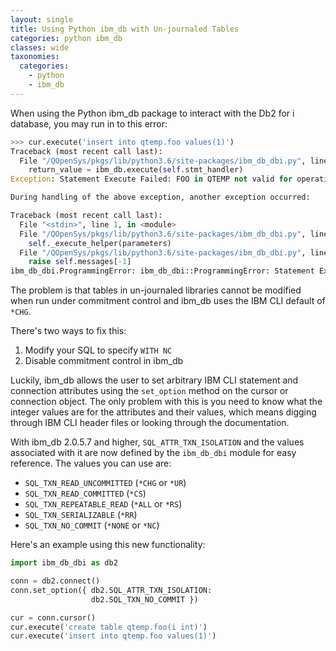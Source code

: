 ```yaml
---
layout: single
title: Using Python ibm_db with Un-journaled Tables
categories: python ibm_db
classes: wide
taxonomies:
  categories:
    - python
    - ibm_db
---
```

When using the Python ibm_db package to interact with the Db2 for i database, you may run in to this error:

```python
>>> cur.execute('insert into qtemp.foo values(1)')
Traceback (most recent call last):
  File "/QOpenSys/pkgs/lib/python3.6/site-packages/ibm_db_dbi.py", line 1311, in _execute_helper
    return_value = ibm_db.execute(self.stmt_handler)
Exception: Statement Execute Failed: FOO in QTEMP not valid for operation. SQLSTATE=55019 SQLCODE=-7008

During handling of the above exception, another exception occurred:

Traceback (most recent call last):
  File "<stdin>", line 1, in <module>
  File "/QOpenSys/pkgs/lib/python3.6/site-packages/ibm_db_dbi.py", line 1396, in execute
    self._execute_helper(parameters)
  File "/QOpenSys/pkgs/lib/python3.6/site-packages/ibm_db_dbi.py", line 1321, in _execute_helper
    raise self.messages[-1]
ibm_db_dbi.ProgrammingError: ibm_db_dbi::ProgrammingError: Statement Execute Failed: FOO in QTEMP not valid for operation. SQLSTATE=55019 SQLCODE=-7008
```

The problem is that tables in un-journaled libraries cannot be modified when run under commitment control and ibm_db uses the IBM CLI default of `*CHG`.

There's two ways to fix this:

1. Modify your SQL to specify `WITH NC`
2. Disable commitment control in ibm_db

Luckily, ibm_db allows the user to set arbitrary IBM CLI statement and connection attributes using the `set_option` method on the cursor or connection object. The only problem with this is you need to know what the integer values are for the attributes and their values, which means digging through IBM CLI header files or looking through the documentation.

With ibm_db 2.0.5.7 and higher, `SQL_ATTR_TXN_ISOLATION` and the values associated with it are now defined by the `ibm_db_dbi` module for easy reference. The values you can use are:

- `SQL_TXN_READ_UNCOMMITTED` (`*CHG` or `*UR`)
- `SQL_TXN_READ_COMMITTED` (`*CS`)
- `SQL_TXN_REPEATABLE_READ` (`*ALL` or `*RS`)
- `SQL_TXN_SERIALIZABLE` (`*RR`)
- `SQL_TXN_NO_COMMIT` (`*NONE` or `*NC`)

Here's an example using this new functionality:

```python
import ibm_db_dbi as db2

conn = db2.connect()
conn.set_option({ db2.SQL_ATTR_TXN_ISOLATION:
                  db2.SQL_TXN_NO_COMMIT })

cur = conn.cursor()
cur.execute('create table qtemp.foo(i int)')
cur.execute('insert into qtemp.foo values(1)')
```
